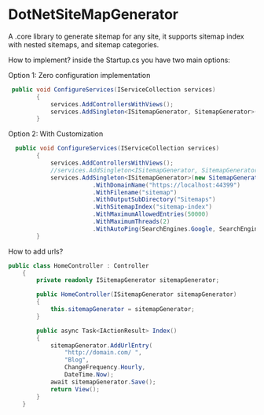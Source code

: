 # DotNetSiteMapGenerator

A .core library to generate sitemap for any site, it supports sitemap index with nested sitemaps, and sitemap categories.

How to implement?
inside the Startup.cs you have two main options:

Option 1: Zero configuration implementation
```c#
 public void ConfigureServices(IServiceCollection services)
        {
            services.AddControllersWithViews();
            services.AddSingleton<ISitemapGenerator, SitemapGenerator>();
        }
```
Option 2: With Customization
```c#
  public void ConfigureServices(IServiceCollection services)
        {
            services.AddControllersWithViews();
            //services.AddSingleton<ISitemapGenerator, SitemapGenerator>();
            services.AddSingleton<ISitemapGenerator>(new SitemapGenerator()
                        .WithDomainName("https://localhost:44399")
                        .WithFilename("sitemap")
                        .WithOutputSubDirectory("Sitemaps")
                        .WithSitemapIndex("sitemap-index")
                        .WithMaximumAllowedEntries(50000)
                        .WithMaximumThreads(2)
                        .WithAutoPing(SearchEngines.Google, SearchEngines.Bing, SearchEngines.Yandex));
        }
```

How to add urls?

```c#
public class HomeController : Controller
    {
        private readonly ISitemapGenerator sitemapGenerator;

        public HomeController(ISitemapGenerator sitemapGenerator)
        {
            this.sitemapGenerator = sitemapGenerator;
        }

        public async Task<IActionResult> Index()
        {
            sitemapGenerator.AddUrlEntry(
                "http://domain.com/ ",
                "Blog",
                ChangeFrequency.Hourly,
                DateTime.Now);
            await sitemapGenerator.Save();
            return View();
        }
    }
```
 

